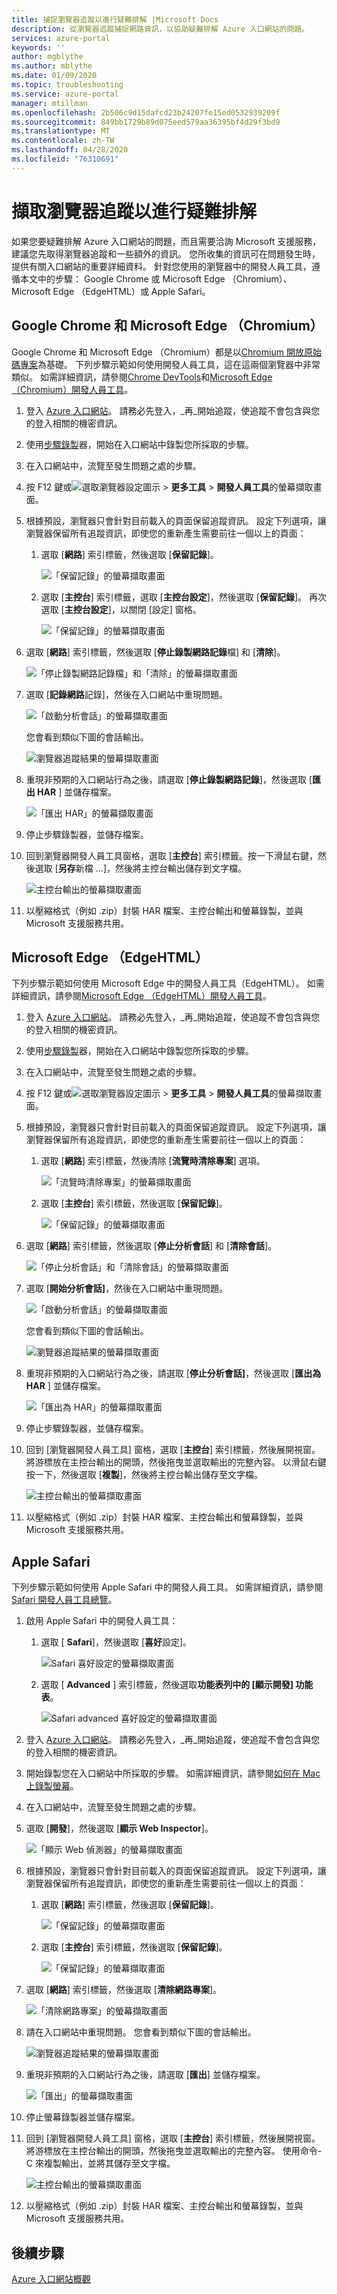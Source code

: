 ```yaml
---
title: 捕捉瀏覽器追蹤以進行疑難排解 |Microsoft Docs
description: 從瀏覽器追蹤捕捉網路資訊，以協助疑難排解 Azure 入口網站的問題。
services: azure-portal
keywords: ''
author: mgblythe
ms.author: mblythe
ms.date: 01/09/2020
ms.topic: troubleshooting
ms.service: azure-portal
manager: mtillman
ms.openlocfilehash: 2b506c9d15dafcd23b24207fe15ed0532939209f
ms.sourcegitcommit: 849bb1729b89d075eed579aa36395bf4d29f3bd9
ms.translationtype: MT
ms.contentlocale: zh-TW
ms.lasthandoff: 04/28/2020
ms.locfileid: "76310691"
---
```

# <a name="capture-a-browser-trace-for-troubleshooting"></a>擷取瀏覽器追蹤以進行疑難排解

如果您要疑難排解 Azure 入口網站的問題，而且需要洽詢 Microsoft 支援服務，建議您先取得瀏覽器追蹤和一些額外的資訊。 您所收集的資訊可在問題發生時，提供有關入口網站的重要詳細資料。 針對您使用的瀏覽器中的開發人員工具，遵循本文中的步驟： Google Chrome 或 Microsoft Edge （Chromium）、Microsoft Edge （EdgeHTML）或 Apple Safari。

## <a name="google-chrome-and-microsoft-edge-chromium"></a>Google Chrome 和 Microsoft Edge （Chromium）

Google Chrome 和 Microsoft Edge （Chromium）都是以[Chromium 開放原始碼專案](https://www.chromium.org/Home)為基礎。 下列步驟示範如何使用開發人員工具，這在這兩個瀏覽器中非常類似。 如需詳細資訊，請參閱[Chrome DevTools](https://developers.google.com/web/tools/chrome-devtools)和[Microsoft Edge （Chromium）開發人員工具](/microsoft-edge/devtools-guide-chromium)。

1. 登入 [Azure 入口網站](https://portal.azure.com)。 請務必先登入，_再_開始追蹤，使追蹤不會包含與您的登入相關的機密資訊。 

1. 使用[步驟錄製](https://support.microsoft.com/help/22878/windows-10-record-steps)器，開始在入口網站中錄製您所採取的步驟。

1. 在入口網站中，流覽至發生問題之處的步驟。

1. 按 F12 鍵或![選取瀏覽器設定圖示](media/capture-browser-trace/chromium-icon-settings.png) > **更多工具** > **開發人員工具**的螢幕擷取畫面。

1. 根據預設，瀏覽器只會針對目前載入的頁面保留追蹤資訊。 設定下列選項，讓瀏覽器保留所有追蹤資訊，即使您的重新產生需要前往一個以上的頁面：

    1. 選取 [**網路**] 索引標籤，然後選取 [**保留記錄**]。

          ![「保留記錄」的螢幕擷取畫面](media/capture-browser-trace/chromium-network-preserve-log.png)

    1. 選取 [**主控台**] 索引標籤，選取 [**主控台設定**]，然後選取 [**保留記錄**]。 再次選取 [**主控台設定**]，以關閉 [設定] 窗格。

          ![「保留記錄」的螢幕擷取畫面](media/capture-browser-trace/chromium-console-preserve-log.png)

1. 選取 [**網路**] 索引標籤，然後選取 [**停止錄製網路記錄**檔] 和 [**清除**]。

    ![「停止錄製網路記錄檔」和「清除」的螢幕擷取畫面](media/capture-browser-trace/chromium-stop-clear-session.png)

1. 選取 [**記錄網路**記錄]，然後在入口網站中重現問題。

    ![「啟動分析會話」的螢幕擷取畫面](media/capture-browser-trace/chromium-start-session.png)

    您會看到類似下圖的會話輸出。

    ![瀏覽器追蹤結果的螢幕擷取畫面](media/capture-browser-trace/chromium-browser-trace-results.png)

1. 重現非預期的入口網站行為之後，請選取 [**停止錄製網路記錄**]，然後選取 [**匯出 HAR** ] 並儲存檔案。

    ![「匯出 HAR」的螢幕擷取畫面](media/capture-browser-trace/chromium-network-export-har.png)

1. 停止步驟錄製器，並儲存檔案。

1. 回到瀏覽器開發人員工具窗格，選取 [**主控台**] 索引標籤。按一下滑鼠右鍵，然後選取 [**另存**新檔 ...]，然後將主控台輸出儲存到文字檔。

    ![主控台輸出的螢幕擷取畫面](media/capture-browser-trace/chromium-console-select.png)

1. 以壓縮格式（例如 .zip）封裝 HAR 檔案、主控台輸出和螢幕錄製，並與 Microsoft 支援服務共用。

## <a name="microsoft-edge-edgehtml"></a>Microsoft Edge （EdgeHTML）

下列步驟示範如何使用 Microsoft Edge 中的開發人員工具（EdgeHTML）。 如需詳細資訊，請參閱[Microsoft Edge （EdgeHTML）開發人員工具](/microsoft-edge/devtools-guide)。

1. 登入 [Azure 入口網站](https://portal.azure.com)。 請務必先登入，_再_開始追蹤，使追蹤不會包含與您的登入相關的機密資訊。 

1. 使用[步驟錄製](https://support.microsoft.com/help/22878/windows-10-record-steps)器，開始在入口網站中錄製您所採取的步驟。

1. 在入口網站中，流覽至發生問題之處的步驟。

1. 按 F12 鍵或![選取瀏覽器設定圖示](media/capture-browser-trace/edge-icon-settings.png) > **更多工具** > **開發人員工具**的螢幕擷取畫面。

1. 根據預設，瀏覽器只會針對目前載入的頁面保留追蹤資訊。 設定下列選項，讓瀏覽器保留所有追蹤資訊，即使您的重新產生需要前往一個以上的頁面：

    1. 選取 [**網路**] 索引標籤，然後清除 [**流覽時清除專案**] 選項。

          ![「流覽時清除專案」的螢幕擷取畫面](media/capture-browser-trace/edge-network-clear-entries.png)

    1. 選取 [**主控台**] 索引標籤，然後選取 [**保留記錄**]。

          ![「保留記錄」的螢幕擷取畫面](media/capture-browser-trace/edge-console-preserve-log.png)

1. 選取 [**網路**] 索引標籤，然後選取 [**停止分析會話**] 和 [**清除會話**]。

    ![「停止分析會話」和「清除會話」的螢幕擷取畫面](media/capture-browser-trace/edge-stop-clear-session.png)

1. 選取 [**開始分析會話]**，然後在入口網站中重現問題。

    ![「啟動分析會話」的螢幕擷取畫面](media/capture-browser-trace/edge-start-session.png)

    您會看到類似下圖的會話輸出。

    ![瀏覽器追蹤結果的螢幕擷取畫面](media/capture-browser-trace/edge-browser-trace-results.png)

1. 重現非預期的入口網站行為之後，請選取 [**停止分析會話]**，然後選取 [**匯出為 HAR** ] 並儲存檔案。

    ![「匯出為 HAR」的螢幕擷取畫面](media/capture-browser-trace/edge-network-export-har.png)

1. 停止步驟錄製器，並儲存檔案。

1. 回到 [瀏覽器開發人員工具] 窗格，選取 [**主控台**] 索引標籤，然後展開視窗。 將游標放在主控台輸出的開頭，然後拖曳並選取輸出的完整內容。 以滑鼠右鍵按一下，然後選取 [**複製**]，然後將主控台輸出儲存至文字檔。

    ![主控台輸出的螢幕擷取畫面](media/capture-browser-trace/edge-console-select.png)

1. 以壓縮格式（例如 .zip）封裝 HAR 檔案、主控台輸出和螢幕錄製，並與 Microsoft 支援服務共用。

## <a name="apple-safari"></a>Apple Safari

下列步驟示範如何使用 Apple Safari 中的開發人員工具。 如需詳細資訊，請參閱[Safari 開發人員工具總覽](https://support.apple.com/guide/safari-developer/safari-developer-tools-overview-dev073038698/11.0/mac)。

1. 啟用 Apple Safari 中的開發人員工具：

    1. 選取 [ **Safari**]，然後選取 [**喜好**設定]。

        ![Safari 喜好設定的螢幕擷取畫面](media/capture-browser-trace/safari-preferences.png)

    1. 選取 [ **Advanced** ] 索引標籤，然後選取**功能表列中的 [顯示開發] 功能表**。

        ![Safari advanced 喜好設定的螢幕擷取畫面](media/capture-browser-trace/safari-show-develop-menu.png)

1. 登入 [Azure 入口網站](https://portal.azure.com)。 請務必先登入，_再_開始追蹤，使追蹤不會包含與您的登入相關的機密資訊。 

1. 開始錄製您在入口網站中所採取的步驟。 如需詳細資訊，請參閱[如何在 Mac 上錄製螢幕](https://support.apple.com/HT208721)。

1. 在入口網站中，流覽至發生問題之處的步驟。

1. 選取 [**開發**]，然後選取 [**顯示 Web Inspector**]。

    ![「顯示 Web 偵測器」的螢幕擷取畫面](media/capture-browser-trace/safari-show-web-inspector.png)

1. 根據預設，瀏覽器只會針對目前載入的頁面保留追蹤資訊。 設定下列選項，讓瀏覽器保留所有追蹤資訊，即使您的重新產生需要前往一個以上的頁面：

    1. 選取 [**網路**] 索引標籤，然後選取 [**保留記錄**]。

          ![「保留記錄」的螢幕擷取畫面](media/capture-browser-trace/safari-network-preserve-log.png)

    1. 選取 [**主控台**] 索引標籤，然後選取 [**保留記錄**]。

          ![「保留記錄」的螢幕擷取畫面](media/capture-browser-trace/safari-console-preserve-log.png)

1. 選取 [**網路**] 索引標籤，然後選取 [**清除網路專案**]。

    ![「清除網路專案」的螢幕擷取畫面](media/capture-browser-trace/safari-clear-session.png)

1. 請在入口網站中重現問題。 您會看到類似下圖的會話輸出。

    ![瀏覽器追蹤結果的螢幕擷取畫面](media/capture-browser-trace/safari-browser-trace-results.png)

1. 重現非預期的入口網站行為之後，請選取 [**匯出**] 並儲存檔案。

    ![「匯出」的螢幕擷取畫面](media/capture-browser-trace/safari-network-export-har.png)

1. 停止螢幕錄製器並儲存檔案。

1. 回到 [瀏覽器開發人員工具] 窗格，選取 [**主控台**] 索引標籤，然後展開視窗。 將游標放在主控台輸出的開頭，然後拖曳並選取輸出的完整內容。 使用命令-C 來複製輸出，並將其儲存至文字檔。

    ![主控台輸出的螢幕擷取畫面](media/capture-browser-trace/safari-console-select.png)

1. 以壓縮格式（例如 .zip）封裝 HAR 檔案、主控台輸出和螢幕錄製，並與 Microsoft 支援服務共用。

## <a name="next-steps"></a>後續步驟

[Azure 入口網站概觀](azure-portal-overview.md)